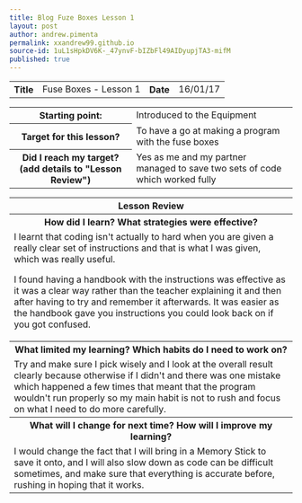 ```yaml
---
title: Blog Fuze Boxes Lesson 1
layout: post
author: andrew.pimenta
permalink: xxandrew99.github.io
source-id: 1uL1sHpkDV6K-_47ynvF-bIZbFl49AIDyupjTA3-mifM
published: true
---
```

<table>
  <tr>
    <th>Title</th>
    <td>Fuse Boxes - Lesson 1</td>
    <th>Date</th>
    <td>16/01/17</td>
  </tr>
</table>

<table>
  <tr>
    <th>Starting point:</th>
    <td>Introduced to the Equipment</td>
  </tr>
  <tr>
    <th>Target for this lesson?</th>
    <td>To have a go at making a program with the fuse boxes</td>
  </tr>
  <tr>
    <th>Did I reach my target? 
(add details to "Lesson Review")</th>
    <td> Yes as me and my partner managed to save two sets of code which worked fully</td>
  </tr>
</table>


<table>
  <tr>
    <th>Lesson Review</th>
  </tr>
  <tr>
    <th>How did I learn? What strategies were effective? </th>
  </tr>
  <tr>
    <td>I learnt that coding isn't actually to hard when you are given a really clear set of instructions and that is what I was given, which was really useful.

I found having a handbook with the instructions was effective as it was a clear way rather than the teacher explaining it and then after having to try and remember it afterwards. It was easier as the handbook gave you instructions you could look back on if you got confused.</td>
  </tr>
  <tr>
    <th>What limited my learning? Which habits do I need to work on? </th>
  </tr>
  <tr>
    <td>Try and make sure I pick wisely and I look at the overall result clearly because otherwise if I didn't and there was one mistake which happened a few times that meant that the program wouldn't run properly so my main habit is not to rush and focus on what I need to do more carefully.</td>
  </tr>
  <tr>
    <th>What will I change for next time? How will I improve my learning?</th>
  </tr>
  <tr>
    <td>I would change the fact that I will bring in a Memory Stick to save it onto, and I will also slow down as code can be difficult sometimes, and make sure that everything is accurate before, rushing in hoping that it works.</td>
  </tr>
</table>


